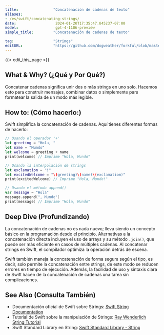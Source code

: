 ```yaml
---
title:                "Concatenación de cadenas de texto"
aliases:
- /es/swift/concatenating-strings/
date:                  2024-01-20T17:35:47.845237-07:00
model:                 gpt-4-1106-preview
simple_title:         "Concatenación de cadenas de texto"

tag:                  "Strings"
editURL:              "https://github.com/dogweather/forkful/blob/master/content/es/swift/concatenating-strings.md"
---
```


{{< edit_this_page >}}

## What & Why? (¿Qué y Por Qué?)
Concatenar cadenas significa unir dos o más strings en uno solo. Hacemos esto para construir mensajes, combinar datos o simplemente para formatear la salida de un modo más legible.

## How to: (Cómo hacerlo:)
Swift simplifica la concatenación de cadenas. Aquí tienes diferentes formas de hacerlo:

```Swift
// Usando el operador '+'
let greeting = "Hola, "
let name = "Mundo"
let welcome = greeting + name
print(welcome) // Imprime "Hola, Mundo"

// Usando la interpolación de strings
let exclamation = "!"
let excitedWelcome = "\(greeting)\(name)\(exclamation)"
print(excitedWelcome) // Imprime "Hola, Mundo!"

// Usando el método append()
var message = "Hola"
message.append(", Mundo")
print(message) // Imprime "Hola, Mundo"
```

## Deep Dive (Profundizando)
La concatenación de cadenas no es nada nuevo; lleva siendo un concepto básico en la programación desde el principio. Alternativas a la concatenación directa incluyen el uso de arrays y su método `.join()`, que puede ser más eficiente en casos de múltiples cadenas. Al concatenar strings en Swift, el compilador optimiza la operación detrás de escena.

Swift también maneja la concatenación de forma segura según el tipo, es decir, solo permite la concatenación entre strings, de este modo se reducen errores en tiempo de ejecución. Además, la facilidad de uso y sintaxis clara de Swift hacen de la concatenación de cadenas una tarea sin complicaciones.

## See Also (Consulta También)
- Documentación oficial de Swift sobre Strings: [Swift String Documentation](https://docs.swift.org/swift-book/LanguageGuide/StringsAndCharacters.html)
- Tutorial de Swift sobre la manipulación de Strings: [Ray Wenderlich String Tutorial](https://www.raywenderlich.com/553-string-manipulation-in-swift-4)
- Swift Standard Library en String: [Swift Standard Library - String](https://developer.apple.com/documentation/swift/string)
